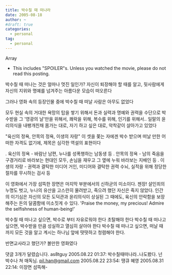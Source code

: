 ```yaml
---
title: 박수칠 때 떠나라
date: 2005-08-18
author: ~
#draft: true
categories:
  - personal
tag:
  - personal
---
```




Array

* This includes "SPOILER"s.
Unless you watched the movie, please do not read this posting.

박수칠 때 떠나는 것은 얼마나 멋진 일인가?
자신이 퇴장해야 할 때를 알고, 뒷사람에게 자신의 지위와 명예를 넘겨주는 아름다운 모습이 떠오른다

그러나 영화 속의 등장인물 중에 박수칠 때 떠날 사람은 아무도 없었다

모두 현실 속의 거대한 욕망의 탑을 쌓기 위해서
돈과 실력과 명예와 권력을 수단으로 박수받을 그 '영광의 날'만을 위해서,
쾌락을 위해, 복수를 위해, 인기를 위해서..
일말의 윤리의식을 내팽개친채 몸가는 대로, 자기 하고 싶은 대로, 악착같이 살아가고 있었다

"육신의 정욕, 안목의 정욕, 이생의 자랑"
이 셋을 쫒는 자에겐 박수 받으며 떠날 만한 어떠한 자격도 없기에, 제목은 심각한 역설의 표현이다

. 육신의 정욕 - 바람난 남편, 누나를 성폭행하는 남동생 등
. 안목의 정욕 - 남의 죽음을 구경거리로 바라보는 현대인 모두, 손님을 재우고 그 옆에 누워 바라보는 지배인 등
. 이생의 자랑 - 권력과 결탁한 미디어 거인, 미디어와 결탁한 권력 수뇌, 실적을 위해 정당한 절차를 무시하는 검사 등

이 영화에서 가장 섬뜩한 장면은 마지막 부분에서의 신하균의 미소이다. 젠장!
살인죄의 누명도 벗고, 누나의 유산을 고스란히 물려받고, 죽으려 했던 자신은 죽지 않았다.
인간의 이기심은 자신의 모든 도덕관과 윤리의식이 상실된 그 때에도, 육신의 안락함을 보장해주는 돈의 달콤함에 미소짓게 수 있다.
'Praise the money, my precious!
Admire the selfishness of human-being!'

박수칠 때 떠나고 싶으면,
박수로 부터 자유로워야 한다 초탈해야 한다
박수칠 때 떠나고 싶으면,
박수받을 만큼 성실하고 열심히 살아야 한다
박수칠 때 떠나고 싶으면,
떠날 때까지 모든 것을 알고 계시는 하나님 앞에
떳떳하고 청렴해야 한다.

반면교사라고 했던가? 볼만한 영화였다


 댓글  3개가 달렸습니다.
 as8tguy 2005.08.22 01:37: 
박수칠때떠나라..나도봤다. 넌 박수나 쳐 매독님.
 pil.han@gmail.com 2005.08.22 23:54: 
땡큐
 혜영 2005.08.31 22:14: 
이장면 섬뜩해-




